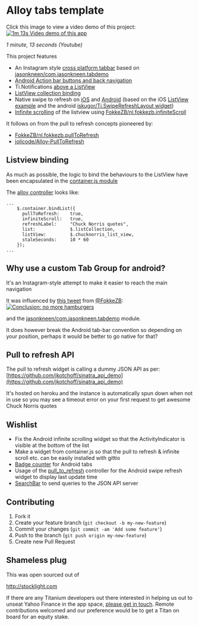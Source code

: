 # Alloy tabs template

Click this image to view a video demo of this project:
[![1m 13s Video demo of this app](http://img.youtube.com/vi/DR4HG4gVsRQ/0.jpg)](http://www.youtube.com/watch?v=DR4HG4gVsRQ)

*1 minute, 13 seconds (Youtube)*

This project features
* An Instagram style [cross platform tabbar](https://github.com/jkotchoff/AlloyTabsTemplate/commit/9239dd8565b1468d07a7970edb5a7b2fe37e2cf6) based on [jasonkneen/com.jasonkneen.tabdemo](https://github.com/jasonkneen/com.jasonkneen.tabdemo)
* [Android Action bar buttons and back navigation](https://github.com/jkotchoff/AlloyTabsTemplate/commit/e22d03f603a9d68b7a0d5ddedfce520e72f0eae2)
* Ti.Notifications [above a ListView](https://github.com/jkotchoff/AlloyTabsTemplate/commit/599d2aa606f0096916d93da71264a6933703d551)
* [ListView collection binding](https://github.com/jkotchoff/AlloyTabsTemplate/commit/ef844ab5f327b12474ef69ad143e858a450026e0)
* Native swipe to refresh on [iOS](https://github.com/jkotchoff/AlloyTabsTemplate/commit/3a163a60d2ff5d0bb3d047e2769cf65eb05a0a42) and [Android](https://github.com/jkotchoff/AlloyTabsTemplate/commit/a52225bbfe5aa292198ab1fe9eb65eaeaef4fb39) (based on the iOS [ListView example](http://docs.appcelerator.com/titanium/latest/#!/api/Titanium.UI.ListView) and the android [iskugor/Ti.SwipeRefreshLayout widget](https://github.com/iskugor/Ti.SwipeRefreshLayout))
* [Infinite scrolling](https://github.com/jkotchoff/AlloyTabsTemplate/commit/7ba6b76478e5cca7d62f68348994e10009cf6e90) of the listview using [FokkeZB/nl.fokkezb.infiniteScroll](https://github.com/FokkeZB/nl.fokkezb.infiniteScroll)

It follows on from the pull to refresh concepts pioneered by:
* [FokkeZB/nl.fokkezb.pullToRefresh](https://github.com/FokkeZB/nl.fokkezb.pullToRefresh)
* [jolicode/Alloy-PullToRefresh](https://github.com/jolicode/Alloy-PullToRefresh)

## Listview binding
As much as possible, the logic to bind the behaviours to the ListView have been encapsulated in the [container.js module](https://github.com/jkotchoff/AlloyTabsTemplate/blob/master/app/lib/container.js)

The [alloy controller](https://github.com/jkotchoff/AlloyTabsTemplate/blob/master/app/controllers/tab_b_view.js) looks like:
```
...
    $.container.bindList({
      pullToRefresh:    true,
      infiniteScroll:   true,
      refreshLabel:     "Chuck Norris quotes",
      list:             $.listCollection, 
      listView:         $.chucknorris_list_view,
      staleSeconds:     10 * 60
    });
...
```

## Why use a custom Tab Group for android?
It's an Instagram-style attempt to make it easier to reach the main navigation 

It was influenced by [this tweet](https://twitter.com/FokkeZB/status/528069812438978560) from [@FokkeZB](https://twitter.com/FokkeZB):
[![Conclusion: no more hamburgers](https://pbs.twimg.com/media/B1PbzuxIYAANdj4.png)](https://twitter.com/FokkeZB/status/528069812438978560)

and the [jasonkneen/com.jasonkneen.tabdemo](https://github.com/jasonkneen/com.jasonkneen.tabdemo) module.

It does however break the Android tab-bar convention so depending on your position, perhaps it would be better to go native for that?


## Pull to refresh API
The pull to refresh widget is calling a dummy JSON API as per:
[https://github.com/jkotchoff/sinatra_api_demo](https://github.com/jkotchoff/sinatra_api_demo)

It's hosted on heroku and the instance is automatically spun down when not in use so you may see a timeout error on your first request to get awesome Chuck Norris quotes

## Wishlist
* Fix the Android infinite scrolling widget so that the ActivityIndicator is visible at the bottom of the list
* Make a widget from container.js so that the pull to refresh & infinite scroll etc. can be easily installed with gittio
* [Badge counter](http://docs.appcelerator.com/titanium/latest/#!/api/Titanium.UI.Tab-property-badge) for Android tabs
* Usage of the [pull_to_refresh](https://github.com/jkotchoff/AlloyTabsTemplate/blob/master/app/views/components/pull_to_refresh.xml) controller for the Android swipe refresh widget to display last update time
* [SearchBar](http://docs.appcelerator.com/titanium/latest/#!/api/Titanium.UI.SearchBar) to send queries to the JSON API server

## Contributing
1. Fork it
2. Create your feature branch (`git checkout -b my-new-feature`)
3. Commit your changes (`git commit -am 'Add some feature'`)
4. Push to the branch (`git push origin my-new-feature`)
5. Create new Pull Request

## Shameless plug
This was open sourced out of

http://stocklight.com

If there are any Titanium developers out there interested in helping us out to unseat Yahoo Finance in the app space, [please get in touch](http://www.linkedin.com/profile/view?id=4438341). Remote contributions welcomed and our preference would be to get a Titan on board for an equity stake.
